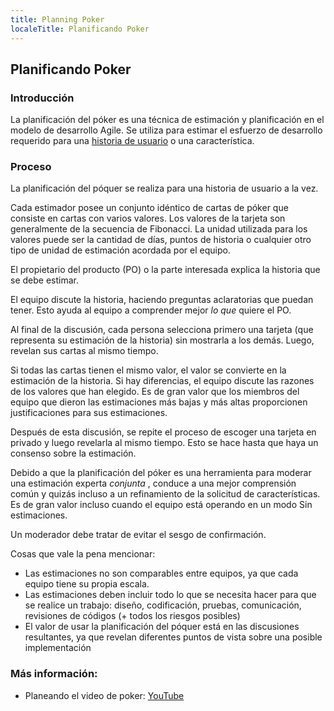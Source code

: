 ```yaml
---
title: Planning Poker
localeTitle: Planificando Poker
---
```

## Planificando Poker

### Introducción

La planificación del póker es una técnica de estimación y planificación en el modelo de desarrollo Agile. Se utiliza para estimar el esfuerzo de desarrollo requerido para una [historia de usuario](../user-stories/index.md) o una característica.

### Proceso

La planificación del póquer se realiza para una historia de usuario a la vez.

Cada estimador posee un conjunto idéntico de cartas de póker que consiste en cartas con varios valores. Los valores de la tarjeta son generalmente de la secuencia de Fibonacci. La unidad utilizada para los valores puede ser la cantidad de días, puntos de historia o cualquier otro tipo de unidad de estimación acordada por el equipo.

El propietario del producto (PO) o la parte interesada explica la historia que se debe estimar.

El equipo discute la historia, haciendo preguntas aclaratorias que puedan tener. Esto ayuda al equipo a comprender mejor _lo que_ quiere el PO.

Al final de la discusión, cada persona selecciona primero una tarjeta (que representa su estimación de la historia) sin mostrarla a los demás. Luego, revelan sus cartas al mismo tiempo.

Si todas las cartas tienen el mismo valor, el valor se convierte en la estimación de la historia. Si hay diferencias, el equipo discute las razones de los valores que han elegido. Es de gran valor que los miembros del equipo que dieron las estimaciones más bajas y más altas proporcionen justificaciones para sus estimaciones.

Después de esta discusión, se repite el proceso de escoger una tarjeta en privado y luego revelarla al mismo tiempo. Esto se hace hasta que haya un consenso sobre la estimación.

Debido a que la planificación del póker es una herramienta para moderar una estimación experta _conjunta_ , conduce a una mejor comprensión común y quizás incluso a un refinamiento de la solicitud de características. Es de gran valor incluso cuando el equipo está operando en un modo Sin estimaciones.

Un moderador debe tratar de evitar el sesgo de confirmación.

Cosas que vale la pena mencionar:

*   Las estimaciones no son comparables entre equipos, ya que cada equipo tiene su propia escala.
*   Las estimaciones deben incluir todo lo que se necesita hacer para que se realice un trabajo: diseño, codificación, pruebas, comunicación, revisiones de códigos (+ todos los riesgos posibles)
*   El valor de usar la planificación del póquer está en las discusiones resultantes, ya que revelan diferentes puntos de vista sobre una posible implementación

### Más información:

*   Planeando el video de poker: [YouTube](https://www.youtube.com/watch?v=MrIZMuvjTws)